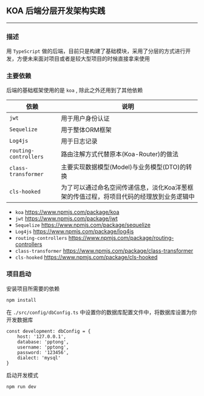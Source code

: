 ##  KOA 后端分层开发架构实践

* * *
### 描述
用 `TypeScript` 做的后端，目前只是构建了基础模块，采用了分层的方式进行开发，方便未来面对项目或者是较大型项目的时候直接拿来使用


### 主要依赖
后端的基础框架使用的是 `koa` , 除此之外还用到了其他依赖

| 依赖 |说明  |
| --- | --- |
| `jwt` | 用于用户身份认证 |
| `Sequelize` | 用于整体ORM框架 |
| `Log4js` | 用于日志记录 |
| `routing-controllers` | 路由注解方式代替原本(Koa-Router)的做法  |
| `class-transformer` | 主要实现数据模型(Model)与业务模型(DTO)的转换 |
| `cls-hooked` | 为了可以通过命名空间传递信息，淡化Koa洋葱框架的传值过程，将项目代码的经理放到业务逻辑中 |

- `koa` https://www.npmjs.com/package/koa
- `jwt` https://www.npmjs.com/package/jwt
- `Sequelize` https://www.npmjs.com/package/sequelize
- `Log4js` https://www.npmjs.com/package/log4js
- `routing-controllers` https://www.npmjs.com/package/routing-controllers
- `class-transformer` https://www.npmjs.com/package/class-transformer
- `cls-hooked` https://www.npmjs.com/package/cls-hooked

### 项目启动

安装项目所需要的依赖

```shell
npm install
```


在 `./src/config/dbConfig.ts` 中设置你的数据库配置文件中，将数据库设置为你开发数据库
```shell
const development: dbConfig = {
    host: '127.0.0.1',
    database: 'pptong',
    username: 'pptong',
    password: '123456',
    dialect: 'mysql'
}
```

启动开发模式
```shell
npm run dev
```